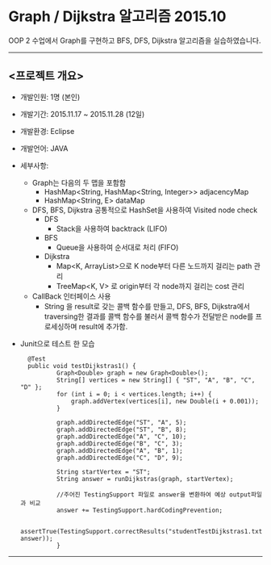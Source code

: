 # Graph / Dijkstra 알고리즘 2015.10


OOP 2 수업에서 Graph를 구현하고 BFS, DFS, Dijkstra 알고리즘을 실습하였습니다.

---

## <프로젝트 개요>

- 개발인원: 1명 (본인)
- 개발기간: 2015.11.17 ~ 2015.11.28 (12일)
- 개발환경: Eclipse
- 개발언어: JAVA
- 세부사항:
    - Graph는 다음의 두 맵을 포함함
        - HashMap<String, HashMap<String, Integer>> adjacencyMap
        - HashMap<String, E> dataMap
    - DFS, BFS, Dijkstra 공통적으로 HashSet을 사용하여 Visited node check
        - DFS
            - Stack을 사용하여 backtrack (LIFO)
        - BFS
            - Queue을 사용하여 순서대로 처리 (FIFO)
        - Dijkstra
            - Map<K, ArrayList<K>>으로 K node부터 다른 노드까지 걸리는 path 관리
            - TreeMap<K, V> 로 origin부터 각 node까지 걸리는 cost 관리
    - CallBack 인터페이스 사용
        - String 을 result로 갖는 콜백 함수를 만들고, DFS, BFS, Dijkstra에서 traversing한 결과를 콜백 함수를 불러서 콜백 함수가 전달받은 node를 프로세싱하며 result에 추가함.
- Junit으로 테스트 한 모습

        @Test
        public void testDijkstras1() {
        		Graph<Double> graph = new Graph<Double>();
        		String[] vertices = new String[] { "ST", "A", "B", "C", "D" };
        		for (int i = 0; i < vertices.length; i++) {
        			graph.addVertex(vertices[i], new Double(i + 0.001));
        		}
        
        		graph.addDirectedEdge("ST", "A", 5);
        		graph.addDirectedEdge("ST", "B", 8);
        		graph.addDirectedEdge("A", "C", 10);
        		graph.addDirectedEdge("B", "C", 3);
        		graph.addDirectedEdge("A", "B", 1);
        		graph.addDirectedEdge("C", "D", 9);
        
        		String startVertex = "ST";
        		String answer = runDijkstras(graph, startVertex);
        
        		//주어진 TestingSupport 파일로 answer을 변환하여 예상 output파일과 비교
        		answer += TestingSupport.hardCodingPrevention;
        		
        				assertTrue(TestingSupport.correctResults("studentTestDijkstras1.txt", answer));
        		}

---
